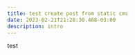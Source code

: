 ```yaml
---
title: test create post from static cms
date: 2023-02-21T21:28:30.468-03:00
description: intro
---
```

test
